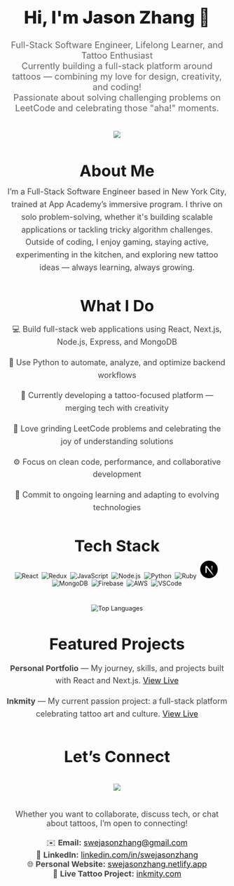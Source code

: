 <!-- Introduction Section -->
<h1 align="center" style="font-size: 40px; font-weight: 800;">
  Hi, I'm Jason Zhang 👋
</h1>
<p align="center" style="font-size: 20px; color: #666; max-width: 700px; margin: 0 auto;">
  Full-Stack Software Engineer, Lifelong Learner, and Tattoo Enthusiast<br />
  Currently building a full-stack platform around tattoos — combining my love for design, creativity, and coding!<br />
  Passionate about solving challenging problems on LeetCode and celebrating those "aha!" moments.  
</p>

<!-- Hero Image Section -->
<div align="center" style="margin: 40px 0;">
  <img src="https://media0.giphy.com/media/v1.Y2lkPTc5MGI3NjExY2hzM2lsYWl4amMzNDU1bXM0Y2ViZjd6YTczZmtnem43MDJzaWhxNCZlcD12MV9pbnRlcm5hbF9naWZfYnlfaWQmY3Q9Zw/qgQUggAC3Pfv687qPC/giphy.gif"/>
</div>

<!-- About Me Section -->
<h2 align="center" style="font-weight: 700; font-size: 36px; margin-bottom: 12px;">
  About Me
</h2>
<p align="center" style="max-width: 680px; font-size: 18px; color: #444; line-height: 1.6; margin: 0 auto 40px;">
  I’m a Full-Stack Software Engineer based in New York City, trained at App Academy’s immersive program.  
  I thrive on solo problem-solving, whether it's building scalable applications or tackling tricky algorithm challenges.  
  Outside of coding, I enjoy gaming, staying active, experimenting in the kitchen, and exploring new tattoo ideas — always learning, always growing.
</p>

<!-- What I Do Section -->
<h2 align="center" style="font-weight: 700; font-size: 36px; margin-bottom: 12px;">
  What I Do
</h2>
<div align="center" style="max-width: 680px; font-size: 18px; color: #444; line-height: 1.6; margin: 0 auto 40px;">
  <p>💻 Build full-stack web applications using React, Next.js, Node.js, Express, and MongoDB</p>
  <p>🐍 Use Python to automate, analyze, and optimize backend workflows</p>
  <p>🎨 Currently developing a tattoo-focused platform — merging tech with creativity</p>
  <p>🧠 Love grinding LeetCode problems and celebrating the joy of understanding solutions</p>
  <p>⚙️ Focus on clean code, performance, and collaborative development</p>
  <p>🌱 Commit to ongoing learning and adapting to evolving technologies</p>
</div>

<!-- Tech Stack Section -->
<h2 align="center" style="font-weight: 700; font-size: 36px; margin-bottom: 12px;">
  Tech Stack
</h2>
<div align="center" style="margin-bottom: 40px;">
  <img src="https://cdn.jsdelivr.net/gh/devicons/devicon/icons/react/react-original.svg" alt="React" width="40" height="40" title="React" />&nbsp;
  <img src="https://cdn.jsdelivr.net/gh/devicons/devicon/icons/redux/redux-original.svg" alt="Redux" width="40" height="40" title="Redux" />&nbsp;
  <img src="https://cdn.jsdelivr.net/gh/devicons/devicon/icons/javascript/javascript-original.svg" alt="JavaScript" width="40" height="40" title="JavaScript" />&nbsp;
  <img src="https://cdn.jsdelivr.net/gh/devicons/devicon/icons/nodejs/nodejs-original.svg" alt="Node.js" width="40" height="40" title="Node.js" />&nbsp;
  <img src="https://cdn.jsdelivr.net/gh/devicons/devicon/icons/python/python-original.svg" alt="Python" width="40" height="40" title="Python" />&nbsp;
  <img src="https://cdn.jsdelivr.net/gh/devicons/devicon/icons/ruby/ruby-original.svg" alt="Ruby" width="40" height="40" title="Ruby" />&nbsp;
  <img src="https://github.com/devicons/devicon/blob/master/icons/nextjs/nextjs-original.svg" alt="Next.js" width="40" height="40" title="Next.js" />&nbsp;
  <img src="https://cdn.jsdelivr.net/gh/devicons/devicon/icons/mongodb/mongodb-original.svg" alt="MongoDB" width="40" height="40" title="MongoDB" />&nbsp;
  <img src="https://cdn.jsdelivr.net/gh/devicons/devicon/icons/firebase/firebase-plain.svg" alt="Firebase" width="40" height="40" title="Firebase" />&nbsp;
  <img src="https://cdn.jsdelivr.net/gh/devicons/devicon/icons/amazonwebservices/amazonwebservices-original-wordmark.svg" alt="AWS" width="40" height="40" title="AWS" />&nbsp;
  <img src="https://cdn.jsdelivr.net/gh/devicons/devicon/icons/vscode/vscode-original.svg" alt="VSCode" width="40" height="40" title="VSCode" />
</div>

<div align="center" style="margin-bottom: 40px;">
  <img src="https://github-readme-stats.vercel.app/api/top-langs/?username=swejasonzhang&layout=compact&theme=radical" alt="Top Languages" />
</div>

<!-- Featured Projects Section -->
<h2 align="center" style="font-weight: 700; font-size: 36px; margin-bottom: 20px;">
  Featured Projects
</h2>
<div align="center" style="max-width: 680px; font-size: 18px; color: #444; line-height: 1.6; margin: 0 auto 60px;">
  <p><strong>Personal Portfolio</strong> — My journey, skills, and projects built with React and Next.js. <a href="https://swejasonzhang.netlify.app/" target="_blank" rel="noopener noreferrer">View Live</a></p>
  <p><strong>Inkmity</strong> — My current passion project: a full-stack platform celebrating tattoo art and culture. <a href="https://inkmity.com" target="_blank" rel="noopener noreferrer">View Live</a></p>
</div>

<!-- Contact Section -->
<h2 align="center" style="font-weight: 700; font-size: 36px; margin-bottom: 20px;">
  Let’s Connect
</h2>
<div align="center" style="margin: 40px 0;">
  <img src="https://media1.giphy.com/media/v1.Y2lkPTc5MGI3NjExejBwMHJ1b3dpODljMTFhNjh1eW1nMnhmY3ZpdHo0bXgxeXd0N2dndSZlcD12MV9pbnRlcm5hbF9naWZfYnlfaWQmY3Q9Zw/zOvBKUUEERdNm/giphy.gif"/>
</div>
<p align="center" style="font-size: 18px; color: #444; max-width: 680px; margin: 0 auto 60px;">
  Whether you want to collaborate, discuss tech, or chat about tattoos, I’m open to connecting!<br /><br />
  ✉️ <strong>Email:</strong> <a href="mailto:swejasonzhang@gmail.com">swejasonzhang@gmail.com</a><br />
  🔗 <strong>LinkedIn:</strong> <a href="https://www.linkedin.com/in/swejasonzhang" target="_blank" rel="noopener noreferrer">linkedin.com/in/swejasonzhang</a><br />
  🌐 <strong>Personal Website:</strong> <a href="https://swejasonzhang.netlify.app/" target="_blank" rel="noopener noreferrer">swejasonzhang.netlify.app</a><br />
  🎨 <strong>Live Tattoo Project:</strong> <a href="https://inkmity.com" target="_blank" rel="noopener noreferrer">inkmity.com</a>
</p>
